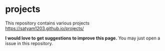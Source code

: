 # projects
This repository contains various projects 
 https://satyam1203.github.io/projects/

<b>I would love to get suggestions to improve this page.</b>
You may just open a issue in this repository.